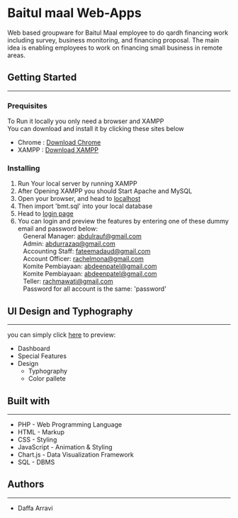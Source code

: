 # Baitul maal Web-Apps

Web based groupware for Baitul Maal employee to do qardh financing work including survey, business monitoring, and financing proposal. The main idea is enabling employees to work on financing small business in remote areas.

## Getting Started

---

### Prequisites

To Run it locally you only need a browser and XAMPP <br>
You can download and install it by clicking these sites below

- Chrome : [Download Chrome](https://support.google.com/chrome/answer/95346?co=GENIE.Platform%3DDesktop&hl=id)
- XAMPP : [Download XAMPP](https://www.apachefriends.org/download.html)

### Installing

1. Run Your local server by running XAMPP
2. After Opening XAMPP you should Start Apache and MySQL
3. Open your browser, and head to [localhost](localhost/phpmyadmin/)
4. Then import 'bmt.sql' into your local database
5. Head to [login page](http://localhost/Project-bmt/index.php)
6. You can login and preview the features by entering one of these dummy email and password below:<br>
   &nbsp;&nbsp; General Manager: abdulrauf@gmail.com <br>
   &nbsp;&nbsp; Admin: abdurrazaq@gmail.com <br>
   &nbsp;&nbsp; Accounting Staff: fateemadaud@gmail.com <br>
   &nbsp;&nbsp; Account Officer: rachelmona@gmail.com <br>
   &nbsp;&nbsp; Komite Pembiayaan: abdeenpatel@gmail.com <br>
   &nbsp;&nbsp; Komite Pembiayaan: abdeenpatel@gmail.com <br>
   &nbsp;&nbsp; Teller: rachmawati@gmail.com <br>
   &nbsp;&nbsp; Password for all account is the same: 'password'

## UI Design and Typhography

---

you can simply click [here](https://www.behance.net/gallery/85772805/Baitul-Maal-Web-Application?) to preview:<br>

- Dashboard
- Special Features
- Design <br>
  - Typhography
  - Color pallete

## Built with

---

- PHP - Web Programming Language
- HTML - Markup
- CSS - Styling
- JavaScript - Animation & Styling
- Chart.js - Data Visualization Framework
- SQL - DBMS

## Authors

---

- Daffa Arravi
